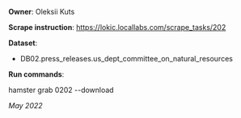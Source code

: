 **Owner**: Oleksii Kuts

**Scrape instruction**: https://lokic.locallabs.com/scrape_tasks/202

**Dataset**:

- DB02.press_releases.us_dept_committee_on_natural_resources

**Run commands**:

hamster grab 0202 --download

_May 2022_
